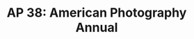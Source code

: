 ---
attached_collection: collections/wired-gunsite.md
attached_link: 
block_aspect_ratio: ratio-11x8-5
blog_block_cover: https://d1sf55qlb7p6hz.cloudfront.net/rieser-ap_2022-1.jpg
blog_header: 
caption: "Wired: I Am Not a Soldier, but I Have Been Trained to Kill"
content: >-
  [**_I Am Not a Soldier, but I Have Been Trained to Kill_ for _Wired
  Magazine_**](https://jesserieser.com/collections/gunsite) has been named one
  of the year’s best in the upcoming [**_American Photography 38 Photo
  Annual_**](https://www.ai-ap.com/slideshow/AP/38/jesse-rieser/) book.


  Commissioned after the insurrection, these works explore the growing tactical
  industry that teaches American civilians to fight like Special Ops forces.
  Photographed at Gunsite Academy, the longest running civilian tactical firearm
  training facility.


  Congratulations to all the winners and thank you to this year’s judges:  

  Samir Abady, Photo Editor, The Wall Street Journal  

  Dudley M. Brooks, Photo Editor, The Washington Post Magazine  

  Shahrzad Elghanayan, Senior Photo Editor, NBC News  

  Gail Fletcher, Photo Editor, The Guardian  

  Jeanne Graves, Director of Photography, _Fast Company  

  Whitney Matewe, Photo Editor, TIME Magazine  

  Michele Romero, Creative Photography Director, PhotoRehab  

  Elijah S Walker, Visual Journalist and Photography Editor, The New York
  Times  

  Amy Wolff, Photo Director, Hearst Enthusiast Group  

  Nili Zadok, Executive Producer
date: 
news_category:
  - awards
theme_color: "#F8D9D9"
title: "AP 38: American Photography Annual"
seo:
  meta_description: 
  meta_title: 
post_blocks:
  - _bookshop_name: posts/media-row-start
    row_alignment: between
  - _bookshop_name: posts/media-element-static
    caption: 
    image: https://d1sf55qlb7p6hz.cloudfront.net/rieser-ap_2022-4.jpg
    width: '50'
  - _bookshop_name: posts/media-element-static
    caption: 
    image: https://d1sf55qlb7p6hz.cloudfront.net/rieser-ap_2022-5.jpg
    width: '50'
  - _bookshop_name: posts/media-row-static
  - _bookshop_name: posts/media-element-static
    caption: 
    image: https://d1sf55qlb7p6hz.cloudfront.net/rieser-ap_2022-6.jpg
    width: '60'
  - _bookshop_name: posts/media-element-static
    caption: 
    image: https://d1sf55qlb7p6hz.cloudfront.net/rieser-ap_2022-7.jpg
    width: '40'
  - _bookshop_name: posts/media-row-static
  - _bookshop_name: posts/media-element-static
    caption: 
    image: https://d1sf55qlb7p6hz.cloudfront.net/rieser-ap_2022-8.jpg
    width: '33'
  - _bookshop_name: posts/media-element-static
    caption: 
    image: https://d1sf55qlb7p6hz.cloudfront.net/rieser-ap_2022-9.jpg
    width: '33'
  - _bookshop_name: posts/media-element-static
    caption: 
    image: https://d1sf55qlb7p6hz.cloudfront.net/rieser-ap_2022-10.jpg
    width: '33'
  - _bookshop_name: posts/media-row-static
  - _bookshop_name: posts/media-element-static
    caption: 
    image: https://d1sf55qlb7p6hz.cloudfront.net/rieser-ap_2022-11.jpg
    width: '50'
  - _bookshop_name: posts/media-element-static
    caption: 
    image: https://d1sf55qlb7p6hz.cloudfront.net/rieser-ap_2022-12.jpg
    width: '50'
  - _bookshop_name: posts/media-row-static
  - _bookshop_name: posts/media-element-static
    caption: 
    image: https://d1sf55qlb7p6hz.cloudfront.net/rieser-ap_2022-16.jpg
    width: '66'
  - _bookshop_name: posts/media-element-static
    caption: 
    image: https://d1sf55qlb7p6hz.cloudfront.net/rieser-ap_2022-13.jpg
    width: '33'
  - _bookshop_name: posts/media-row-end
blog_slider:
  - _bookshop_name: posts/media-element-url
    image: https://d1sf55qlb7p6hz.cloudfront.net/rieser-ap_2022-2.jpg
  - _bookshop_name: posts/media-element-url
    image: https://d1sf55qlb7p6hz.cloudfront.net/rieser-ap_2022-3.jpg
  - _bookshop_name: posts/media-element-url
    image: https://d1sf55qlb7p6hz.cloudfront.net/rieser-ap_2022-1.jpg
---
